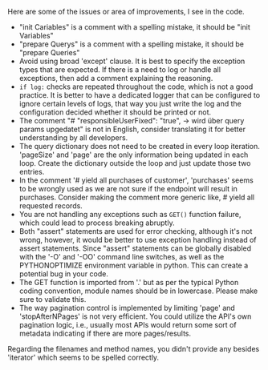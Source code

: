 Here are some of the issues or area of improvements, I see in the code.

- "init Cariables" is a comment with a spelling mistake, it should be "init Variables"
- "prepare Querys" is a comment with a spelling mistake, it should be "prepare Queries"
- Avoid using broad 'except' clause. It is best to specify the exception types that are expected. If there is a need to log or handle all exceptions, then add a comment explaining the reasoning.
- `if log:` checks are repeated throughout the code, which is not a good practice. It is better to have a dedicated logger that can be configured to ignore certain levels of logs, that way you just write the log and the configuration decided whether it should be printed or not.
- The comment "# "responsibleUserFixed": "true", -> wird über query params upgedatet" is not in English, consider translating it for better understanding by all developers.
- The query dictionary does not need to be created in every loop iteration. 'pageSize' and 'page' are the only information being updated in each loop. Create the dictionary outside the loop and just update those two entries.
- In the comment '# yield all purchases of customer', 'purchases' seems to be wrongly used as we are not sure if the endpoint will result in purchases. Consider making the comment more generic like, # yield all requested records.
- You are not handling any exceptions such as `GET()` function failure, which could lead to process breaking abruptly. 
- Both "assert" statements are used for error checking, although it's not wrong, however, it would be better to use exception handling instead of assert statements. Since "assert" statements can be globally disabled with the '-O' and '-OO' command line switches, as well as the PYTHONOPTIMIZE environment variable in python. This can create a potential bug in your code.
- The GET function is imported from '.' but as per the typical Python coding convention, module names should be in lowercase. Please make sure to validate this.
- The way pagination control is implemented by limiting 'page' and 'stopAfterNPages' is not very efficient. You could utilize the API's own pagination logic, i.e., usually most APIs would return some sort of metadata indicating if there are more pages/results.

Regarding the filenames and method names, you didn't provide any besides 'iterator' which seems to be spelled correctly.